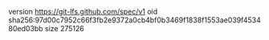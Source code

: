 version https://git-lfs.github.com/spec/v1
oid sha256:97d00c7952c66f3fb2e9372a0cb4bf0b3469f1838f1553ae039f453480ed03bb
size 275126
